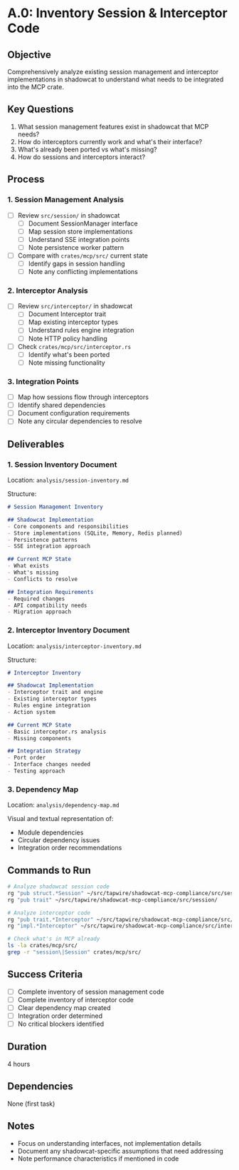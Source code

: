 # A.0: Inventory Session & Interceptor Code

## Objective
Comprehensively analyze existing session management and interceptor implementations in shadowcat to understand what needs to be integrated into the MCP crate.

## Key Questions
1. What session management features exist in shadowcat that MCP needs?
2. How do interceptors currently work and what's their interface?
3. What's already been ported vs what's missing?
4. How do sessions and interceptors interact?

## Process

### 1. Session Management Analysis
- [ ] Review `src/session/` in shadowcat
  - [ ] Document SessionManager interface
  - [ ] Map session store implementations
  - [ ] Understand SSE integration points
  - [ ] Note persistence worker pattern
- [ ] Compare with `crates/mcp/src/` current state
  - [ ] Identify gaps in session handling
  - [ ] Note any conflicting implementations

### 2. Interceptor Analysis
- [ ] Review `src/interceptor/` in shadowcat
  - [ ] Document Interceptor trait
  - [ ] Map existing interceptor types
  - [ ] Understand rules engine integration
  - [ ] Note HTTP policy handling
- [ ] Check `crates/mcp/src/interceptor.rs`
  - [ ] Identify what's been ported
  - [ ] Note missing functionality

### 3. Integration Points
- [ ] Map how sessions flow through interceptors
- [ ] Identify shared dependencies
- [ ] Document configuration requirements
- [ ] Note any circular dependencies to resolve

## Deliverables

### 1. Session Inventory Document
Location: `analysis/session-inventory.md`

Structure:
```markdown
# Session Management Inventory

## Shadowcat Implementation
- Core components and responsibilities
- Store implementations (SQLite, Memory, Redis planned)
- Persistence patterns
- SSE integration approach

## Current MCP State
- What exists
- What's missing
- Conflicts to resolve

## Integration Requirements
- Required changes
- API compatibility needs
- Migration approach
```

### 2. Interceptor Inventory Document
Location: `analysis/interceptor-inventory.md`

Structure:
```markdown
# Interceptor Inventory

## Shadowcat Implementation
- Interceptor trait and engine
- Existing interceptor types
- Rules engine integration
- Action system

## Current MCP State
- Basic interceptor.rs analysis
- Missing components

## Integration Strategy
- Port order
- Interface changes needed
- Testing approach
```

### 3. Dependency Map
Location: `analysis/dependency-map.md`

Visual and textual representation of:
- Module dependencies
- Circular dependency issues
- Integration order recommendations

## Commands to Run
```bash
# Analyze shadowcat session code
rg "pub struct.*Session" ~/src/tapwire/shadowcat-mcp-compliance/src/session/
rg "pub trait" ~/src/tapwire/shadowcat-mcp-compliance/src/session/

# Analyze interceptor code
rg "pub trait.*Interceptor" ~/src/tapwire/shadowcat-mcp-compliance/src/interceptor/
rg "impl.*Interceptor" ~/src/tapwire/shadowcat-mcp-compliance/src/interceptor/

# Check what's in MCP already
ls -la crates/mcp/src/
grep -r "session\|Session" crates/mcp/src/
```

## Success Criteria
- [ ] Complete inventory of session management code
- [ ] Complete inventory of interceptor code
- [ ] Clear dependency map created
- [ ] Integration order determined
- [ ] No critical blockers identified

## Duration
4 hours

## Dependencies
None (first task)

## Notes
- Focus on understanding interfaces, not implementation details
- Document any shadowcat-specific assumptions that need addressing
- Note performance characteristics if mentioned in code